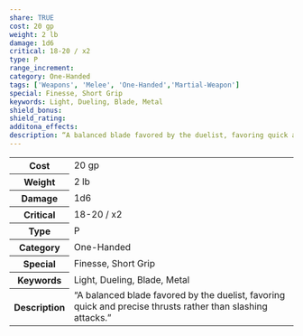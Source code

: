```yaml
---
share: TRUE
cost: 20 gp
weight: 2 lb
damage: 1d6
critical: 18-20 / x2
type: P
range_increment:
category: One-Handed
tags: ['Weapons', 'Melee', 'One-Handed','Martial-Weapon']
special: Finesse, Short Grip
keywords: Light, Dueling, Blade, Metal
shield_bonus: 
shield_rating: 
additona_effects: 
description: “A balanced blade favored by the duelist, favoring quick and precise thrusts rather than slashing attacks.”
---
```

<p><span style="overflow-x: auto;"><table><tbody><tr><th>Cost</th><td>20 gp</td></tr><tr><th>Weight</th><td>2 lb</td></tr><tr><th>Damage</th><td>1d6</td></tr><tr><th>Critical</th><td>18-20 / x2</td></tr><tr><th>Type</th><td>P</td></tr><tr><th>Category</th><td>One-Handed</td></tr><tr><th>Special</th><td>Finesse, Short Grip</td></tr><tr><th>Keywords</th><td>Light, Dueling, Blade, Metal</td></tr><tr><th>Description</th><td>“A balanced blade favored by the duelist, favoring quick and precise thrusts rather than slashing attacks.”</td></tr></tbody></table></span></p>